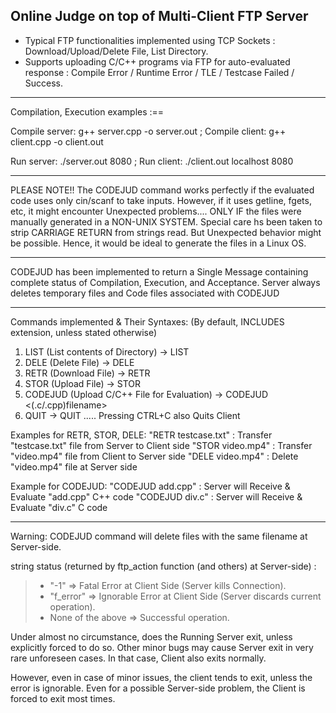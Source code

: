 ## Online Judge on top of Multi-Client FTP Server

- Typical FTP functionalities implemented using TCP Sockets : Download/Upload/Delete File, List Directory.
- Supports uploading C/C++ programs via FTP for auto-evaluated response : Compile Error / Runtime Error / TLE / Testcase Failed / Success.

______________________________________________________________________________________________________

Compilation, Execution examples :==

Compile server: g++ server.cpp -o server.out ; 
Compile client: g++ client.cpp -o client.out

Run server: ./server.out 8080 ; 
Run client: ./client.out localhost 8080

________________________________________________________________________________________________________

PLEASE NOTE!! 
The CODEJUD command works perfectly if the evaluated code uses only cin/scanf to take inputs. 
However, if it uses getline, fgets, etc, it might encounter Unexpected problems.... 
ONLY IF the files were manually generated in a NON-UNIX SYSTEM. Special care hs been taken to strip CARRIAGE RETURN from strings read.
But Unexpected behavior might be possible. Hence, it would be ideal to generate the files in a Linux OS.
________________________________________________________________________________________________________

CODEJUD has been implemented to return a Single Message containing complete status of Compilation, Execution, and Acceptance.
Server always deletes temporary files and Code files associated with CODEJUD
________________________________________________________________________________________________________

Commands implemented & Their Syntaxes: (By default, <filename> INCLUDES extension, unless stated otherwise)
1. LIST (List contents of Directory) -> LIST
2. DELE (Delete File) -> DELE <filename>
3. RETR (Download File) -> RETR <filename>
4. STOR (Upload File) -> STOR <filename>
5. CODEJUD (Upload C/C++ File for Evaluation) -> CODEJUD <(.c/.cpp)filename>
6. QUIT -> QUIT			..... Pressing CTRL+C also Quits Client

Examples for RETR, STOR, DELE:
"RETR testcase.txt" : Transfer "testcase.txt" file from Server to Client side
"STOR video.mp4" : Transfer "video.mp4" file from Client to Server side
"DELE video.mp4" : Delete "video.mp4" file at Server side

Example for CODEJUD:
"CODEJUD add.cpp" : Server will Receive & Evaluate "add.cpp" C++ code
"CODEJUD div.c" : Server will Receive & Evaluate "div.c" C code

________________________________________________________________________________________________________

Warning: CODEJUD command will delete files with the same filename at Server-side.

string status (returned by ftp_action function (and others) at Server-side) :
> -  "-1" => Fatal Error at Client Side (Server kills Connection). <br>
> -  "f_error" => Ignorable Error at Client Side (Server discards current operation). <br>
> - None of the above => Successful operation.

Under almost no circumstance, does the Running Server exit, unless explicitly forced to do so.
Other minor bugs may cause Server exit in very rare unforeseen cases. In that case, Client also exits normally.

However, even in case of minor issues, the client tends to exit, unless the error is ignorable. 
Even for a possible Server-side problem, the Client is forced to exit most times.
